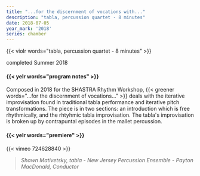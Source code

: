 ```yaml
---
title: "...for the discernment of vocations with..."
description: "tabla, percussion quartet - 8 minutes"
date: 2018-07-05
year_mark: '2018'
series: chamber
---
```


{{< violr words="tabla, percussion quartet - 8 minutes" >}}

completed Summer 2018

#### {{< yelr words="program notes" >}}
Composed in 2018 for the SHASTRA Rhythm Workshop, {{< greener words="...for the discernment of vocations..." >}} deals with the iterative improvisation found in traditional tabla performance and iterative pitch transformations. The piece is in two sections: an introduction which is free rhythmically, and the rhtyhmic tabla improvisation. The tabla's improvisation is broken up by contrapuntal episodes in the mallet percussion.

#### {{< yelr words="premiere" >}}
{{< vimeo 724628840 >}}
> *Shawn Mativetsky, tabla - New Jersey Percussion Ensemble - Payton MacDonald, Conductor*
